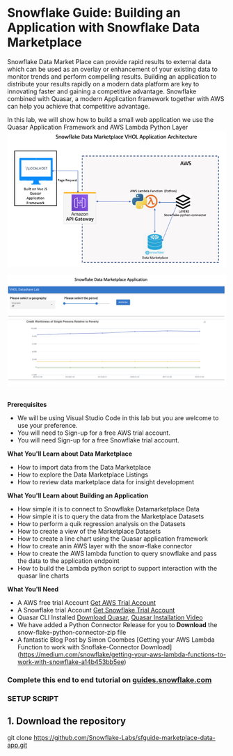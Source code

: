 # Snowflake Guide: Building an Application with Snowflake Data Marketplace
Snowflake Data Market Place can provide rapid results to external data which can be used as an overlay or enhancement of your existing data to monitor trends and perform compelling results. Building an application to distribute your results rapidly on a modern data platform are key to innovating faster and gaining a competitive advantage. Snowflake combined with Quasar, a modern Application framework together with AWS can help you achieve that competitive advantage. 

In this lab, we will show how to build a small web application we use the Quasar Application Framework and AWS Lambda Python Layer 
![Architecture](/media/DataM.png)

![App Image](/media/vue-final.png)

## 
**Prerequisites**
* We will be using Visual Studio Code in this lab but you are welcome to use your preference.
* You will need to Sign-up for a free AWS trial account.
* You will need Sign-up for a free Snowflake trial account.

**What You'll Learn about Data Marketplace**
*	How to import data from the Data Marketplace
*	How to explore the Data Marketplace Listings
*	How to review data marketplace data for insight development

**What You'll Learn about Building an Application**
*	How simple it is to connect to Snowflake Datamarketplace Data
*	How simple it is to query the data from the Marketplace Datasets
*	How to perform a quik regression analysis on the Datasets
*	How to create a view of the Marketplace Datasets
*	How to create a line chart using the Quasar application framework
*	How to create anin AWS layer with the snow-flake connector 
*	How to create the AWS lambda function to query snowflake and pass the data to the application endpoint
*	How to build the Lambda python script to support interaction with the quasar line charts 

**What You'll Need**
* A AWS free trial Account [Get AWS Trial Account](https://aws.amazon.com/free/?all-free-tier.sort-by=item.additionalFields.SortRank&all-free-tier.sort-order=asc&awsf.Free%20Tier%20Types=*all&awsf.Free%20Tier%20Categories=*all)
* A Snowflake trial Account [Get Snowflake Trial Account](https://signup.snowflake.com/?_ga=2.216496658.583434456.1619544527-1296939414.1603389593)
* Quasar CLI Installed [Download Quasar](https://quasar.dev/start/pick-quasar-flavour/), [Quasar Installation Video](https://www.youtube.com/watch?v=BK66mQTSl7U)
* We have added a Python Connector Release for you to **Download** the snow-flake-python-connector-zip file 
* A fantastic Blog Post by Simon Coombes [Getting your AWS Lambda Function to work with Snoflake-Connector Download] (https://medium.com/snowflake/getting-your-aws-lambda-functions-to-work-with-snowflake-a14b453bb5ee)

### Complete this end to end tutorial on [guides.snowflake.com](https://guides.snowflake.com/guide)

### SETUP SCRIPT
## 1. Download the repository
git clone https://github.com/Snowflake-Labs/sfguide-marketplace-data-app.git







